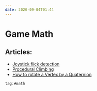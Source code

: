 ```yaml
---
date: 2020-09-04T01:44
---
```

# Game Math

## Articles:
- [Joystick flick detection](https://www.reddit.com/r/Unity3D/comments/34ekf5/joystick_flick_it_controls_like_ea_skate/)
- [Procedural Climbing](https://www.uproomgames.com/dev-log/procedural-climbing)
- [How to rotate a Vertex by a Quaternion](https://www.geeks3d.com/20141201/how-to-rotate-a-vertex-by-a-quaternion-in-glsl)

```query
tag:#math
```
